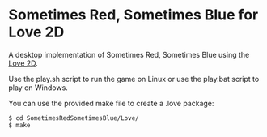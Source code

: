 Sometimes Red, Sometimes Blue for Love 2D
=========================================

A desktop implementation of Sometimes Red, Sometimes Blue using the [Love 2D](https://love2d.org/).

Use the play.sh script to run the game on Linux or use the play.bat script to play on Windows.

You can use the provided make file to create a .love package:

    $ cd SometimesRedSometimesBlue/Love/
    $ make
